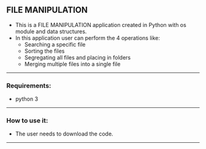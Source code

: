 ## FILE MANIPULATION
-  This is a FILE MANIPULATION application created in Python with os module and data structures.
-  In this application user can perform the 4 operations like:
	- Searching a specific file
	- Sorting the files
	- Segregating all files and placing in folders
	- Merging multiple files into a single file

***

### Requirements:
- python 3

***

### How to use it:
- The user needs to download the code.

***